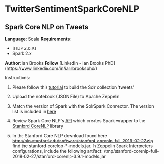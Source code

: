 # TwitterSentimentSparkCoreNLP

 ## Spark Core NLP on Tweets

**Language**: Scala
**Requirements**: 
- [HDP 2.6.X]
- Spark 2.x

**Author**: Ian Brooks
**Follow** [LinkedIn - Ian Brooks PhD] (https://www.linkedin.com/in/ianrbrooksphd/)

Instructions:
1. Please follow this [tutorial](https://community.hortonworks.com/articles/1282/sample-hdfnifi-flow-to-push-tweets-into-solrbanana.html) to build the Solr collection 'tweets'

2. Upload the notebook (JSON File) to Apache Zeppelin

3. Match the version of Spark with the SolrSpark Connector. The version list is included in [here](https://github.com/lucidworks/spark-solr)

4. Review Spark Core NLP's [API](https://github.com/databricks/spark-corenlp) which creates Spark wrapper to the [Stanford CoreNLP](https://stanfordnlp.github.io/CoreNLP/) library 

5. In the Stanford Core NLP download found here http://nlp.stanford.edu/software/stanford-corenlp-full-2018-02-27.zip find the stanford-corelop-*-models.jar. In Zeppelin Spark Interpreters configurations, include the following artifact: /tmp/stanford-corenlp-full-2018-02-27/stanford-corenlp-3.9.1-models.jar	
